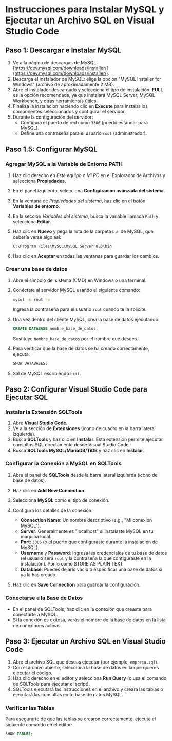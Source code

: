 
# Instrucciones para Instalar MySQL y Ejecutar un Archivo SQL en Visual Studio Code

## Paso 1: Descargar e Instalar MySQL

1. Ve a la página de descargas de MySQL: [https://dev.mysql.com/downloads/installer/](https://dev.mysql.com/downloads/installer/).
2. Descarga el instalador de MySQL: elige la opción "MySQL Installer for Windows" (archivo de aproximadamente 2 MB).
3. Abre el instalador descargado y selecciona el tipo de instalación. **FULL** es la opción recomendada, ya que instalará MySQL Server, MySQL Workbench, y otras herramientas útiles.
4. Finaliza la instalación haciendo clic en **Execute** para instalar los componentes seleccionados y configurar el servidor.
5. Durante la configuración del servidor:
   - Configura el puerto de red como `3306` (puerto estándar para MySQL).
   - Define una contraseña para el usuario `root` (administrador).

## Paso 1.5: Configurar MySQL

### Agregar MySQL a la Variable de Entorno PATH

1. Haz clic derecho en *Este equipo* o *Mi PC* en el Explorador de Archivos y selecciona **Propiedades**.
2. En el panel izquierdo, selecciona **Configuración avanzada del sistema**.
3. En la ventana de *Propiedades del sistema*, haz clic en el botón **Variables de entorno**.
4. En la sección *Variables del sistema*, busca la variable llamada `Path` y selecciona **Editar**.
5. Haz clic en **Nuevo** y pega la ruta de la carpeta `bin` de MySQL, que debería verse algo así:
   
   ```plaintext
   C:\Program Files\MySQL\MySQL Server 8.0\bin
   ```

6. Haz clic en **Aceptar** en todas las ventanas para guardar los cambios.

### Crear una base de datos

1. Abre el símbolo del sistema (CMD) en Windows o una terminal.
2. Conéctate al servidor MySQL usando el siguiente comando:

   ```bash
   mysql -u root -p
   ```

   Ingresa la contraseña para el usuario `root` cuando te la solicite.

3. Una vez dentro del cliente MySQL, crea la base de datos ejecutando:

   ```sql
   CREATE DATABASE nombre_base_de_datos;
   ```

   Sustituye `nombre_base_de_datos` por el nombre que desees.

4. Para verificar que la base de datos se ha creado correctamente, ejecuta:

   ```sql
   SHOW DATABASES;
   ```

5. Sal de MySQL escribiendo `exit`.

## Paso 2: Configurar Visual Studio Code para Ejecutar SQL

### Instalar la Extensión SQLTools

1. Abre **Visual Studio Code**.
2. Ve a la sección de **Extensiones** (icono de cuadro en la barra lateral izquierda).
3. Busca **SQLTools** y haz clic en **Instalar**. Esta extensión permite ejecutar consultas SQL directamente desde Visual Studio Code.
4. Busca **SQLTools MySQL/MariaDB/TiDB** y haz clic en **Instalar**.

### Configurar la Conexión a MySQL en SQLTools

1. Abre el panel de **SQLTools** desde la barra lateral izquierda (ícono de base de datos).
2. Haz clic en **Add New Connection**.
3. Selecciona **MySQL** como el tipo de conexión.
4. Configura los detalles de la conexión:
   - **Connection Name**: Un nombre descriptivo (e.g., "Mi conexión MySQL").
   - **Server**: Generalmente es "localhost" si instalaste MySQL en tu máquina local.
   - **Port**: `3306` (o el puerto que configuraste durante la instalación de MySQL).
   - **Username** y **Password**: Ingresa las credenciales de tu base de datos (el usuario será `root` y la contraseña la que configuraste en la instalación). Ponlo como STORE AS PLAIN TEXT
   - **Database**: Puedes dejarlo vacío o especificar una base de datos si ya la has creado.

5. Haz clic en **Save Connection** para guardar la configuración.

### Conectarse a la Base de Datos

- En el panel de SQLTools, haz clic en la conexión que creaste para conectarte a MySQL.
- Si la conexión es exitosa, verás el nombre de la base de datos en la lista de conexiones activas.

## Paso 3: Ejecutar un Archivo SQL en Visual Studio Code

1. Abre el archivo SQL que deseas ejecutar (por ejemplo, `empresa.sql`).
2. Con el archivo abierto, selecciona la base de datos en la que quieres ejecutar el código.
3. Haz clic derecho en el editor y selecciona **Run Query** (o usa el comando de SQLTools para ejecutar el script).
4. SQLTools ejecutará las instrucciones en el archivo y creará las tablas o ejecutará las consultas en tu base de datos MySQL.

### Verificar las Tablas

Para asegurarte de que las tablas se crearon correctamente, ejecuta el siguiente comando en el editor:

   ```sql
   SHOW TABLES;
   ```
